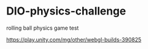 # DIO-physics-challenge
 rolling ball physics game test


https://play.unity.com/mg/other/webgl-builds-390825
